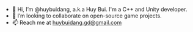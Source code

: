 - 👋 Hi, I’m @huybuidang, a.k.a Huy Bui. I'm a C++ and Unity developer.
- 💞️ I’m looking to collaborate on open-source game projects. 
- 📫 Reach me at huybuidang.gd@gmail.com


<!---
huybuidang/huybuidang is a ✨ special ✨ repository because its `README.md` (this file) appears on your GitHub profile.
You can click the Preview link to take a look at your changes.
--->
